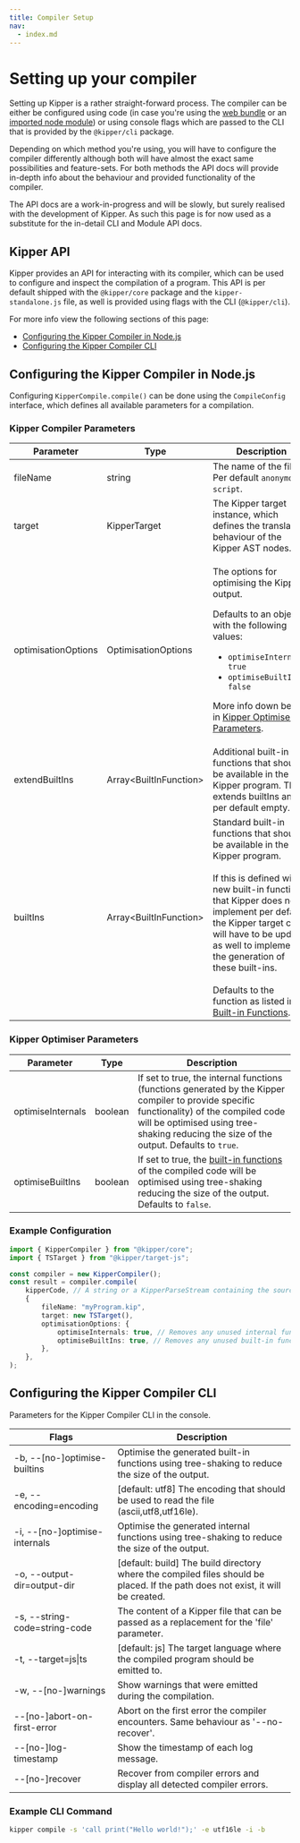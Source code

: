 ```yaml
---
title: Compiler Setup
nav:
  - index.md
---
```


# Setting up your compiler

Setting up Kipper is a rather straight-forward process. The compiler can be either be configured using code (in case
you're using the [web bundle](../quickstart.html#setting-up-kipper-for-the-browser) or an
[imported node module](../quickstart.html#importing-kipper-as-a-module)) or using console flags which are passed
to the CLI that is provided by the `@kipper/cli` package.

Depending on which method you're using, you will have to configure the compiler differently although both will have
almost the exact same possibilities and feature-sets. For both methods the API docs will provide in-depth info
about the behaviour and provided functionality of the compiler.

<div class="important">
<p>
The API docs are a work-in-progress and will be slowly, but surely realised with the development of Kipper. As such this
page is for now used as a substitute for the in-detail CLI and Module API docs.
</p>
</div>

## Kipper API

Kipper provides an API for interacting with its compiler, which can be used to configure and inspect the
compilation of a program. This API is per default shipped with the `@kipper/core` package and the
`kipper-standalone.js` file, as well is provided using flags with the CLI (`@kipper/cli`).

For more info view the following sections of this page:

- [Configuring the Kipper Compiler in Node.js](#configuring-the-kipper-compiler-in-nodejs)
- [Configuring the Kipper Compiler CLI](#configuring-the-kipper-compiler-cli)

## Configuring the Kipper Compiler in Node.js

Configuring `KipperCompile.compile()` can be done using the `CompileConfig` interface, which defines all available
parameters for a compilation.

### Kipper Compiler Parameters

<table>
  <thead>
    <tr>
      <th>Parameter</th>
      <th>Type<br /></th>
      <th>Description</th>
    </tr>
  </thead>
  <tbody>
    <tr>
      <td>fileName</td>
      <td>string</td>
      <td>
        The name of the file. Per default
        <code>anonymous-script</code>.
      </td>
    </tr>
    <tr>
      <td>target</td>
      <td>KipperTarget</td>
      <td>
        The Kipper target instance, which defines the translation behaviour of the Kipper AST
        nodes.
      </td>
    </tr>
    <tr>
      <td>optimisationOptions</td>
      <td>OptimisationOptions</td>
      <td>
        <p>The options for optimising the Kipper output.</p>
        <p>Defaults to an object with the following values:</p>
        <ul class="bullet-list">
          <li><code>optimiseInternals: true</code></li>
          <li><code>optimiseBuiltIns: false</code></li>
        </ul>
        <p>
          More info down below in
          <a href="#kipper-optimiser-parameters">Kipper Optimiser Parameters</a>.
        </p>
      </td>
    </tr>
    <tr>
      <td>extendBuiltIns</td>
      <td>Array&lt;BuiltInFunction&gt;</td>
      <td>
        Additional built-in functions that should be available in the Kipper program. This
        extends builtIns and is per default empty.<br />
      </td>
    </tr>
    <tr>
      <td>builtIns<br /></td>
      <td>Array&lt;BuiltInFunction&gt;</td>
      <td>
        Standard built-in functions that should be available in the Kipper program.
        <br /><br />If this is defined with new built-in functions that Kipper does not
        implement per default, the Kipper target class will have to be updated as well to
        implement the generation of these built-ins. <br /><br />Defaults to the function as
        listed in <a href="../built-in-functions.html">Built-in Functions</a>.<br />
      </td>
    </tr>
  </tbody>
</table>

### Kipper Optimiser Parameters

<table>
  <thead>
    <tr>
      <th>Parameter</th>
      <th>Type</th>
      <th>Description</th>
    </tr>
  </thead>
  <tbody>
    <tr>
      <td>optimiseInternals</td>
      <td>boolean</td>
      <td>
        If set to true, the internal functions (functions generated by the Kipper compiler to
        provide specific functionality) of the compiled code will be optimised using
        tree-shaking reducing the size of the output. Defaults to <code>true</code>.
      </td>
    </tr>
    <tr>
      <td>optimiseBuiltIns</td>
      <td>boolean</td>
      <td>
        If set to true, the
        <a href="../built-in-functions.html">built-in functions</a>
        of the compiled code will be optimised using tree-shaking reducing the size of the
        output. Defaults to <code>false</code>.
      </td>
    </tr>
  </tbody>
</table>

### Example Configuration

```ts
import { KipperCompiler } from "@kipper/core";
import { TSTarget } from "@kipper/target-js";

const compiler = new KipperCompiler();
const result = compiler.compile(
	kipperCode, // A string or a KipperParseStream containing the source code
	{
		fileName: "myProgram.kip",
		target: new TSTarget(),
		optimisationOptions: {
			optimiseInternals: true, // Removes any unused internal function
			optimiseBuiltIns: true, // Removes any unused built-in function
		},
	},
);
```

## Configuring the Kipper Compiler CLI

Parameters for the Kipper Compiler CLI in the console.

<table>
<thead>
  <tr>
    <th>Flags</th>
    <th>Description</th>
  </tr>
</thead>
<tbody>
  <tr>
    <td>-b, --[no-]optimise-builtins</td>
    <td>Optimise the generated built-in functions using tree-shaking to reduce the size of the output.</td>
  </tr>
  <tr>
    <td>-e, --encoding=encoding</td>
    <td>[default: utf8] The encoding that should be used to read the file (ascii,utf8,utf16le).</td>
  </tr>
  <tr>
    <td>-i, --[no-]optimise-internals</td>
    <td>Optimise the generated internal functions using tree-shaking to reduce the size of the output.</td>
  </tr>
  <tr>
    <td>-o, --output-dir=output-dir</td>
    <td>[default: build] The build directory where the compiled files should be placed. If the path does not exist, it will be created.</td>
  </tr>
  <tr>
    <td>-s, --string-code=string-code</td>
    <td>The content of a Kipper file that can be passed as a replacement for the 'file' parameter.</td>
  </tr>
  <tr>
    <td>-t, --target=js|ts</td>
    <td>[default: js] The target language where the compiled program should be emitted to.</td>
  </tr>
  <tr>
    <td>-w, --[no-]warnings</td>
    <td>Show warnings that were emitted during the compilation.</td>
  </tr>
  <tr>
    <td>--[no-]abort-on-first-error</td>
    <td>Abort on the first error the compiler encounters. Same behaviour as '--no-recover'.</td>
  </tr>
  <tr>
    <td>--[no-]log-timestamp</td>
    <td>Show the timestamp of each log message.</td>
  </tr>
  <tr>
    <td>--[no-]recover</td>
    <td>Recover from compiler errors and display all detected compiler errors.</td>
  </tr>
</tbody>
</table>

### Example CLI Command

```bash
kipper compile -s 'call print("Hello world!");' -e utf16le -i -b
```

